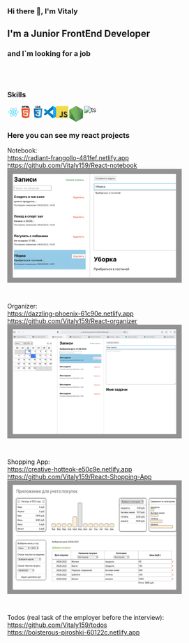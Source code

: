 ### Hi there 👋, I'm Vitaly
## I'm a Junior FrontEnd Developer 
### and I`m looking for a job

<br/>
<br/>

### Skills
<img align="left" alt="react" width="28px" src="https://raw.githubusercontent.com/github/explore/80688e429a7d4ef2fca1e82350fe8e3517d3494d/topics/react/react.png" />
<img align="left" alt="html" width="28px" src="https://raw.githubusercontent.com/github/explore/80688e429a7d4ef2fca1e82350fe8e3517d3494d/topics/html/html.png" />
<img align="left" alt="css" width="28px" src="https://raw.githubusercontent.com/github/explore/80688e429a7d4ef2fca1e82350fe8e3517d3494d/topics/css/css.png" />
<img align="left" alt="vsCode" width="28px" src="https://raw.githubusercontent.com/github/explore/80688e429a7d4ef2fca1e82350fe8e3517d3494d/topics/visual-studio-code/visual-studio-code.png" />
<img align="left" alt="js" width="28px" src="https://raw.githubusercontent.com/github/explore/80688e429a7d4ef2fca1e82350fe8e3517d3494d/topics/javascript/javascript.png" />
<img align="left" alt="node" width="36px" src="https://raw.githubusercontent.com/github/explore/80688e429a7d4ef2fca1e82350fe8e3517d3494d/topics/nodejs/nodejs.png" />
<img align="left" alt="ts" width="28px" src="https://lh3.googleusercontent.com/-1IMYks4pLnY/WDmmGwEJqBI/AAAAAAAAA0I/bgG2F6tVQo0/s75/ptgrwroxjvoroonpotgunxwttsjksuux.png" />

<br/>
<br/>

### Here you can see my react projects
Notebook:
<br/>
https://radiant-frangollo-481fef.netlify.app
<br/>
https://github.com/Vitaly159/React-notebook
<br/>
<img align="center" alt="js" width="400px" src="https://github.com/Vitaly159/Vitaly159/blob/main/Frame%201.jpg" />

<br/>

Organizer:
<br/>
https://dazzling-phoenix-61c90e.netlify.app
<br/>
https://github.com/Vitaly159/React-organizer
<br/>
<img align="center" alt="js" width="400px" src="https://github.com/Vitaly159/Vitaly159/blob/main/org.jpg" />

<br/>

Shopping App: 
<br/>
https://creative-hotteok-e50c9e.netlify.app
<br/>
https://github.com/Vitaly159/React-Shopping-App
<br/>
<img align="center" alt="js" width="400px" src="https://github.com/Vitaly159/Vitaly159/blob/main/shop.jpg" />

<br/>

Todos  (real task of the employer before the interview):
<br/>
https://github.com/Vitaly159/todos
<br/>
https://boisterous-piroshki-60122c.netlify.app
<br/>


